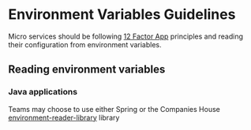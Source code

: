 # Environment Variables Guidelines

Micro services should be following [12 Factor App](https://12factor.net) principles and reading their configuration from environment variables.
## Reading environment variables

### Java applications
Teams may choose to use either Spring or the Companies House [environment-reader-library](https://github.com/companieshouse/environment-reader-library) library